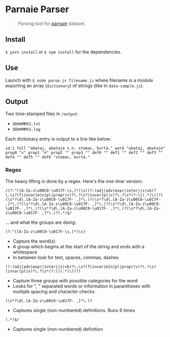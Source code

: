# Parnaie Parser

> Parsing tool for [parnaie](https://github.com/danakim/parnaie) dataset.

## Install

`$ yarn install` or `$ npm install` for the dependencies.

## Use

Launch with `$ node parse.js filename.js` where filename is a module exporting an array (`dictionary`) of strings (like in `data-sample.js`).

## Output

Two time-stamped files in `/output`:

* `DDHHMMSS.txt`
* `DDHHMMSS.log`

Each dictionary entry is output to a line like below:

```
id:1 full "abataj, abataje s.n. stomac, burtă." word "abataj, abataje" prop0 "s" prop1 "n" prop2 "" prop3 "" def0 "" def1 "" def2 "" def3 "" def4 "" def5 "" def6 "stomac, burtă."
```

### Regex

The heavy lifting is done by a regex. Here's the one-liner version:

```
/(?:^([A-Za-z\u00C0-\u017F-\s,]*)\s)(?:(adj|adv|expr|interj|s|vb)?\.\s?(f|invar|m|n|pl|propr|v)?\.?\s?(invar|pl|v)?\.?\s*(?:\((.*)\))?)(\s*?\d\.[A-Za-z\u00C0-\u017F- ,]*\.)?(\s*?\d\.[A-Za-z\u00C0-\u017F- ,]*\.)?(\s*?\d\.[A-Za-z\u00C0-\u017F- ,]*\.)?(\s*?\d\.[A-Za-z\u00C0-\u017F- ,]*\.)?(\s*?\d\.[A-Za-z\u00C0-\u017F- ,]*\.)?(\s*?\d\.[A-Za-z\u00C0-\u017F- ,]*\.)?(.*)$/
```

... and what the groups are doing:

`(?:^([A-Za-z\u00C0-\u017F-\s,]*)\s)`

* Capture the word(s)
* A group which begins at the start of the string and ends with a whitespace
* In between look for text, spaces, commas, dashes

`(?:(adj|adv|expr|interj|s|vb)?\.\s?(f|invar|m|n|pl|propr|v)?\.?\s?(invar|pl|v)?\.?\s*(?:\((.*)\))?)`

* Capture three groups with possible categories for the word
* Looks for ", " separated words or information in parantheses with multiple spacing and character checks

`(\s*?\d\.[A-Za-z\u00C0-\u017F- ,]*\.)?`

* Captures single (non-numbered) definitions. Runs 6 times

`(.*)$/`

* Captures single (non-numbered) definition
